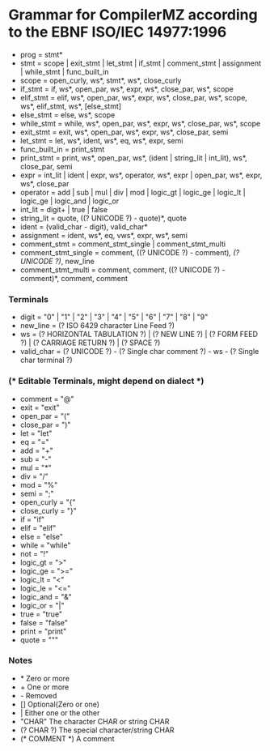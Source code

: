# Grammar for CompilerMZ according to the EBNF ISO/IEC 14977:1996

- prog = stmt*
- stmt = scope | exit_stmt | let_stmt | if_stmt | comment_stmt | assignment | while_stmt | func_built_in
- scope = open_curly, ws*, stmt*, ws*, close_curly
- if_stmt = if, ws*, open_par, ws*, expr, ws*, close_par, ws*, scope
- elif_stmt = elif, ws*, open_par, ws*, expr, ws*, close_par, ws*, scope, ws*, elif_stmt, ws*, [else_stmt]
- else_stmt = else, ws*, scope
- while_stmt = while, ws*, open_par, ws*, expr, ws*, close_par, ws*, scope
- exit_stmt = exit, ws*, open_par, ws*, expr, ws*, close_par, semi
- let_stmt = let, ws*, ident, ws*, eq, ws*, expr, semi
- func_built_in = print_stmt
- print_stmt = print, ws*, open_par, ws*, (ident | string_lit | int_lit), ws*, close_par, semi
- expr = int_lit | ident | expr, ws*, operator, ws*, expr | open_par, ws*, expr, ws*, close_par
- operator = add | sub | mul | div | mod | logic_gt | logic_ge | logic_lt | logic_ge | logic_and | logic_or
- int_lit = digit+ | true | false
- string_lit = quote, ((? UNICODE ?) -  quote)*, quote
- ident = (valid_char - digit), valid_char*
- assignment = ident, ws*, eq, vws*, expr, ws*, semi
- comment_stmt = comment_stmt_single | comment_stmt_multi
- comment_stmt_single = comment, ((? UNICODE ?) - comment)*,  (? UNICODE ?)*, new_line
- comment_stmt_multi = comment, comment, ((? UNICODE ?) - comment)*, comment, comment
### Terminals
- digit = "0" | "1" | "2" | "3" | "4" | "5" | "6" | "7" | "8" | "9"
- new_line = (? ISO 6429 character Line Feed ?)
- ws = (? HORIZONTAL TABULATION ?) | (? NEW LINE ?) | (? FORM FEED ?) | (? CARRIAGE RETURN ?) | (? SPACE ?)
- valid_char = (? UNICODE ?) - (? Single char comment ?) - ws - (? Single char terminal ?)

### (* Editable Terminals, might depend on dialect *)
- comment = "@"
- exit = "exit"
- open_par = "("
- close_par = ")"
- let = "let"
- eq = "="
- add = "+"
- sub = "-"
- mul = "*"
- div = "/"
- mod = "%"
- semi = ";"
- open_curly = "{"
- close_curly = "}"
- if = "if"
- elif = "elif"
- else = "else"
- while = "while"
- not = "!"
- logic_gt = ">"
- logic_ge = ">="
- logic_lt = "<"
- logic_le = "<="
- logic_and = "&"
- logic_or = "|"
- true = "true"
- false = "false"
- print = "print"
- quote = "\""

### Notes
- \* Zero or more 
- \+ One or more 
- \- Removed
- [] Optional(Zero or one)
- | Either one or the other 
- "CHAR" The character CHAR or string CHAR
- (? CHAR ?) The special character/string CHAR
- (* COMMENT *) A comment

